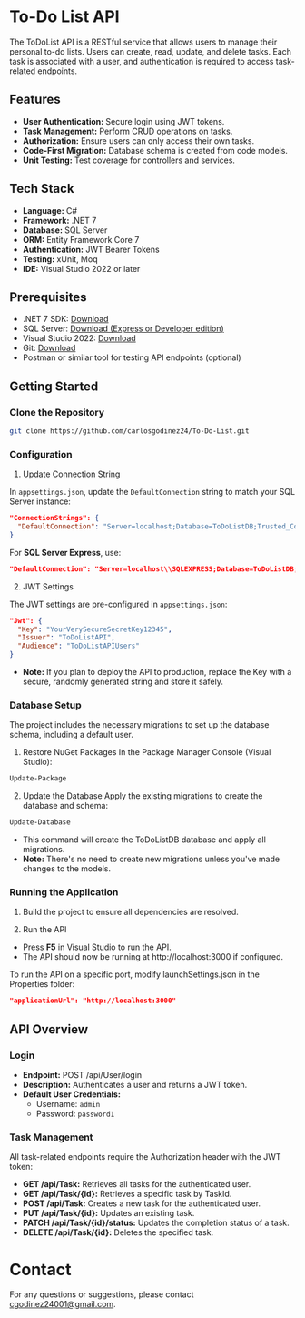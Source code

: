 # To-Do List API
The ToDoList API is a RESTful service that allows users to manage their personal to-do lists. Users can create, read, update, and delete tasks. Each task is associated with a user, and authentication is required to access task-related endpoints.

## Features

- **User Authentication:** Secure login using JWT tokens.
- **Task Management:** Perform CRUD operations on tasks.
- **Authorization:** Ensure users can only access their own tasks.
- **Code-First Migration:** Database schema is created from code models.
- **Unit Testing:** Test coverage for controllers and services.

## Tech Stack
- **Language:** C#
- **Framework:** .NET 7
- **Database:** SQL Server
- **ORM:** Entity Framework Core 7
- **Authentication:** JWT Bearer Tokens
- **Testing:** xUnit, Moq
- **IDE:** Visual Studio 2022 or later

## Prerequisites
- .NET 7 SDK: [Download](https://dotnet.microsoft.com/en-us/download/dotnet/7.0)
- SQL Server: [Download (Express or Developer edition)](https://www.microsoft.com/en-us/sql-server/sql-server-downloads)
- Visual Studio 2022: [Download](https://visualstudio.microsoft.com/downloads/)
- Git: [Download](https://git-scm.com/downloads)
- Postman or similar tool for testing API endpoints (optional)

## Getting Started

### Clone the Repository
```bash
git clone https://github.com/carlosgodinez24/To-Do-List.git
```
### Configuration
1. Update Connection String

In `appsettings.json`, update the `DefaultConnection` string to match your SQL Server instance:
```json
"ConnectionStrings": {
  "DefaultConnection": "Server=localhost;Database=ToDoListDB;Trusted_Connection=True;TrustServerCertificate=True;"
}
```
For **SQL Server Express**, use:
```json
"DefaultConnection": "Server=localhost\\SQLEXPRESS;Database=ToDoListDB;Trusted_Connection=True;TrustServerCertificate=True;"
```

2. JWT Settings

The JWT settings are pre-configured in `appsettings.json`:
```json
"Jwt": {
  "Key": "YourVerySecureSecretKey12345",
  "Issuer": "ToDoListAPI",
  "Audience": "ToDoListAPIUsers"
}
```
- **Note:** If you plan to deploy the API to production, replace the Key with a secure, randomly generated string and store it safely.

### Database Setup
The project includes the necessary migrations to set up the database schema, including a default user.

1. Restore NuGet Packages
In the Package Manager Console (Visual Studio):
```bash
Update-Package
```
2. Update the Database
Apply the existing migrations to create the database and schema:
```bash
Update-Database
```
- This command will create the ToDoListDB database and apply all migrations.
- **Note:** There's no need to create new migrations unless you've made changes to the models.

### Running the Application
1. Build the project to ensure all dependencies are resolved.

2. Run the API
- Press **F5** in Visual Studio to run the API.
- The API should now be running at http://localhost:3000 if configured.

To run the API on a specific port, modify launchSettings.json in the Properties folder:

```json
"applicationUrl": "http://localhost:3000"
```

## API Overview
### Login
- **Endpoint:** POST /api/User/login
- **Description:** Authenticates a user and returns a JWT token.
- **Default User Credentials:**
  - Username: `admin`
  - Password: `password1`
### Task Management
All task-related endpoints require the Authorization header with the JWT token:

- **GET /api/Task:** Retrieves all tasks for the authenticated user.
- **GET /api/Task/{id}:** Retrieves a specific task by TaskId.
- **POST /api/Task:** Creates a new task for the authenticated user.
- **PUT /api/Task/{id}:** Updates an existing task.
- **PATCH /api/Task/{id}/status:** Updates the completion status of a task.
- **DELETE /api/Task/{id}:** Deletes the specified task.

# Contact
For any questions or suggestions, please contact cgodinez24001@gmail.com.
